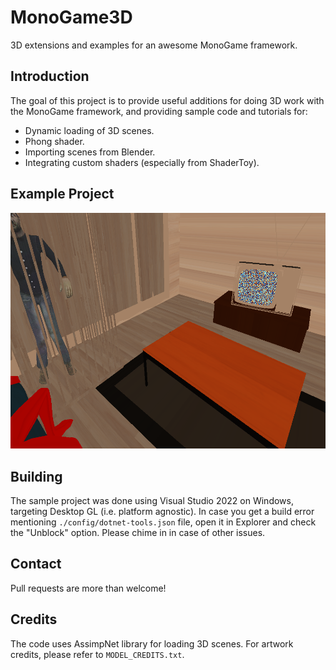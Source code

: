 # MonoGame3D
3D extensions and examples for an awesome MonoGame framework.

## Introduction ##
The goal of this project is to provide useful additions for doing 3D work with the MonoGame framework, and providing sample code and tutorials for:
* Dynamic loading of 3D scenes.
* Phong shader.
* Importing scenes from Blender.
* Integrating custom shaders (especially from ShaderToy).

## Example Project ##
![alt text](https://github.com/LemiBijafra/MonoGame3D/blob/main/Screenshot.png?raw=true)

## Building ##
The sample project was done using Visual Studio 2022 on Windows, targeting Desktop GL (i.e. platform agnostic). In case you get a build error mentioning `./config/dotnet-tools.json` file, open it in Explorer and check the "Unblock" option. Please chime in in case of other issues.

## Contact ##
Pull requests are more than welcome!

## Credits ##
The code uses AssimpNet library for loading 3D scenes. For artwork credits, please refer to `MODEL_CREDITS.txt`.